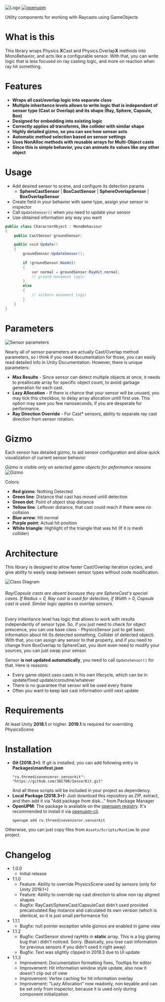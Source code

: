 ![Logo](Images/SensorKitLogo.gif)
[![openupm](https://img.shields.io/npm/v/ru.threedisevenzeror.sensorkit?label=openupm&registry_uri=https://package.openupm.com)](https://openupm.com/packages/ru.threedisevenzeror.sensorkit/)

Utility components for working with Raycasts using GameObjects

# What is this
This library wraps Physics.**X**Cast and Physics.Overlap**X** methods into MonoBehavior, and acts like a configurable sensor.
With that, you can write logic that is less focused on ray casting logic, and more on reaction when ray hit something.

# Features
* **Wraps all cast/overlap logic into separate class**
* **Multiple inheritance levels allows to write logic that is independent of sensor type (Cast or Overlap) and its shape (Ray, Sphere, Capsule, Box)**
* **Designed for embedding into existing logic**
* **Correctly applies all transforms, like collider with similar shape**
* **Highly detailed gizmo, so you can see how sensor acts**
* **Automatic method selection based on sensor settings**
* **Uses NonAlloc methods with reusable arrays for Multi-Object casts**
* **Since this is simple behavior, you can animate its values like any other object**

# Usage
- Add desired sensor to scene, and configure its detection params
   - **SphereCastSensor** | **BoxCastSensor** | **SphereOverlapSensor** | **BoxOverlapSensor**
- Create field in your behavior with same type, assign your sensor in inspector
- Call `UpdateSensor()` when you need to update your sensor
- Use obtained information any way you want

```CS
public class CharacterObject : MonoBehaviour
{
    public CastSensor groundSensor;

    public void Update()
    {
        groundSensor.UpdateSensor();
        
        if (groundSensor.HasHit)
        {
            var normal = groundSensor.RayHit.normal;
            // ground movement logic
        }
        else
        {
            // airborn movement logic
        }
    }
}
```

# Parameters
![Sensor parameters](Images/Params.png)

Nearly all of sensor parameters are actually Cast/Overlap method parameters, so i think if you need documentation for those, you can easily read detailed info in Unity Documentation. However, there is unique parameters:
- **Max Results** - Since sensor can detect multiple objects at once, it needs to preallocate array for specific object count, to avoid garbage generation for each cast.
- **Lazy Allocation** - If there is chance that your sensor will be unused, you may tick this checkbox, to delay array allocation untill first use. This option may save you few nanoseconds, if you are desperate for performance.
- **Ray Direction Override** - For Cast* sensors, ability to separate ray cast direction from sensor rotation.


# Gizmo
Each sensor has detailed gizmo, to aid sensor configuration and allow quick visualization of current sensor behavior

_Gizmo is visible only on selected game objects for peformance reasons_
![Gizmo](Images/Gizmo.png)

Colors:
- **Red gizmo**: Nothing Detected
- **Green line**: Distance that cast has moved untill detection
- **Green dot**: Point of object stop distance
- **Yellow line**: Leftover distance, that cast could reach if there were no collision
- **Blue arrow**: Hit normal
- **Purple point**: Actual hit position
- **White triangle**: Highlight of the triangle that was hit (If it is mesh collider)

# Architecture
This library is designed to allow faster Cast/Overlap iteration cycles, and give ability to easily swap between sensor types without code modification.

![Class Diagram](Images/ClassDiagram.png)
###### Ray/Capsule casts are absent because they are SphereCast's special cases. If Radius = 0, Ray cast is used for detection, if Width > 0, Capsule cast is used. Similar logic applies to overlap sensors.

Every inheritance level has logic that allows to work with results independently of sensor type. So, if you just need to check for object prescence, you can use base class - PhysicsSensor just to get basic information about hit (Is detected something, Collider of detected object). With that, you can assign any sensor to that property, and if you need to change from BoxOverlap to SphereCast, you dont even need to modify your sources, you can just swap your sensor.

Sensor **is not updated automatically**, you need to call `UpdateSensor()` for that. Here is reasons:
- Every game object uses casts in his own lifecycle, which can be in update/fixed update/coroutine/whatever
- There is no guarantee that sensor will be used every frame
- Often you want to keep last cast information untill next update

# Requirements
At least Unity **2018.1** or higher. **2019.1** is required for overriding PhysicsScene

# Installation
* **Git (2018.3+)**: 
    If git is installed, you can add following entry in **Packages\manifest.json**
    ```
    "ru.threedisevenzeror.sensorkit": "https://github.com/3DI70R/SensorKit.git"
    ```
    And all these scripts will be included in your project as dependency.
* **Local Package (2018.3+):**
    Just download this repository as ZIP, extract, and then add it via "Add package from disk..." from Package Manager
* **OpenUPM**: 
    The package is available on the [openupm registry](https://openupm.com). It's recommended to install it via [openupm-cli](https://github.com/openupm/openupm-cli).
    ```
    openupm add ru.threedisevenzeror.sensorkit
    ```

Otherwise, you can just copy files from `Assets/Scripts/Runtime` to your project.

# Changelog
* 1.0.0
    - Initial release
* 1.1.0
    - Feature: Ability to override PhysicsScene used by sensors (only for Unity 2019.1+)
    - Feature: Ability to override ray cast direction to allow non ray aligned shapes
    - Bugfix: RayCast/SphereCast/CapsuleCast didn't used provided precalculated Ray instance and calculated its own version (which is identical, so it is just small performance fix)
* 1.1.1
    - Bugfix: null pointer exception while gizmos are enabled in game view
* 1.1.2
    - Bugfix: CastSensor stored rayHits in **static** array. This is a big glaring bug that i didn't noticed. Sorry. (Basically, you lose cast information for previous sensors if you didn't used it right away)
    - Bugfix: Text was slightly clipped in 2019.3 due to UI update
* 1.1.3
    - Improvement: Documentation formatting fixes, Tooltips for editor
    - Improvement: Hit information window style update, also now it doesn't clip out of view
    - Improvement: Vertex caching for hit information overlay
    - Improvement: "Lazy Allocation" now readonly, non keyable and can be set only from inspector, because it is used only during component initialization